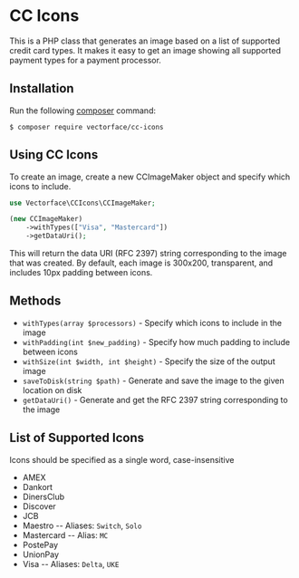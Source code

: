 # CC Icons

This is a PHP class that generates an image based on a
list of supported credit card types. It makes it easy to
get an image showing all supported payment types for a
payment processor.

## Installation

Run the following [composer](https://getcomposer.org/) command:

```shell script
$ composer require vectorface/cc-icons
```

## Using CC Icons

To create an image, create a new CCImageMaker object and
specify which icons to include.

```php
use Vectorface\CCIcons\CCImageMaker;

(new CCImageMaker)
    ->withTypes(["Visa", "Mastercard"])
    ->getDataUri();
```

This will return the data URI (RFC 2397) string corresponding
to the image that was created. By default, each image is
300x200, transparent, and includes 10px padding between icons.

## Methods

- `withTypes(array $processors)` - Specify which icons to include in the image
- `withPadding(int $new_padding)` - Specify how much padding to include between icons
- `withSize(int $width, int $height)` - Specify the size of the output image
- `saveToDisk(string $path)` - Generate and save the image to the given location on disk
- `getDataUri()` - Generate and get the RFC 2397 string corresponding to the image

## List of Supported Icons

Icons should be specified as a single word, case-insensitive
- AMEX
- Dankort
- DinersClub
- Discover
- JCB
- Maestro -- Aliases: `Switch`, `Solo`
- Mastercard -- Alias: `MC`
- PostePay
- UnionPay
- Visa -- Aliases: `Delta`, `UKE`
